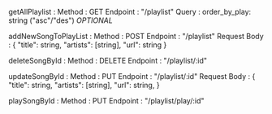 getAllPlaylist :
  Method : GET
  Endpoint : "/playlist"
  Query :
    order_by_play: string ("asc"/"des") *OPTIONAL*

addNewSongToPlayList :
  Method : POST
  Endpoint : "/playlist"
  Request Body : 
    {
      "title": string,
      "artists": [string],
      "url": string
    }

deleteSongById :
  Method : DELETE
  Endpoint : "/playlist/:id"

updateSongById :
  Method : PUT
  Endpoint : "/playlist/:id"
  Request Body : 
    {
      "title": string,
      "artists": [string],
      "url": string,
    }

playSongById :
  Method : PUT
  Endpoint : "/playlist/play/:id"

